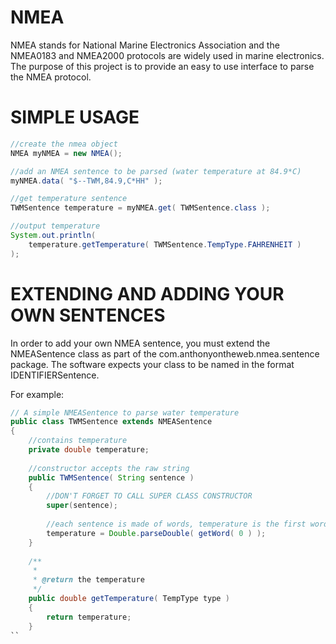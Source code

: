 NMEA
====

NMEA stands for National Marine Electronics Association and the NMEA0183 and NMEA2000 protocols are widely used in marine electronics. The purpose of this project is to provide an easy to use interface to parse the NMEA protocol.

SIMPLE USAGE
===
```java
//create the nmea object
NMEA myNMEA = new NMEA();

//add an NMEA sentence to be parsed (water temperature at 84.9*C)
myNMEA.data( "$--TWM,84.9,C*HH" );

//get temperature sentence
TWMSentence temperature = myNMEA.get( TWMSentence.class );

//output temperature
System.out.println(
	temperature.getTemperature( TWMSentence.TempType.FAHRENHEIT )
);

```

EXTENDING AND ADDING YOUR OWN SENTENCES
===

In order to add your own NMEA sentence, you must extend the NMEASentence class as part of the com.anthonyontheweb.nmea.sentence package. The software expects your class to be named in the format IDENTIFIERSentence.

For example:
```java
// A simple NMEASentence to parse water temperature
public class TWMSentence extends NMEASentence
{
	//contains temperature
	private double temperature;
	
	//constructor accepts the raw string
	public TWMSentence( String sentence )
	{
		//DON'T FORGET TO CALL SUPER CLASS CONSTRUCTOR
		super(sentence);
		
		//each sentence is made of words, temperature is the first word!
		temperature = Double.parseDouble( getWord( 0 ) );
	}
	
	/**
	 * 
	 * @return the temperature
	 */
	public double getTemperature( TempType type )
	{
		return temperature;
	}
``